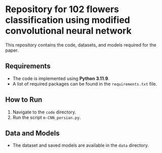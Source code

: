 # Repository for 102 flowers classification using modified convolutional neural network
This repository contains the code, datasets, and models required for the paper.

## Requirements

- The code is implemented using **Python 3.11.9**.
- A list of required packages can be found in the `requirements.txt` file.

## How to Run

1. Navigate to the `code` directory.
2. Run the script `m-CNN_persian.py`.

## Data and Models

- The dataset and saved models are available in the `data` directory.
